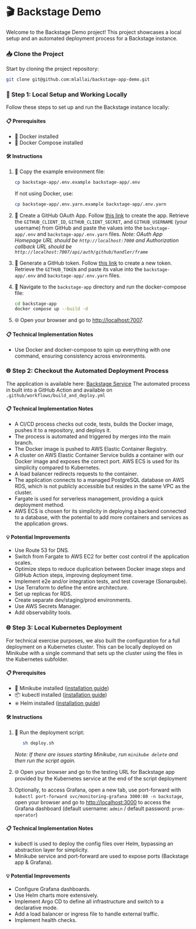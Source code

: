 # 🎬 Backstage Demo

Welcome to the Backstage Demo project! This project showcases a local setup and an automated deployment process for a Backstage instance.

### 📥 Clone the Project

Start by cloning the project repository:

```sh
git clone git@github.com:mlallai/backstage-app-demo.git
```

### 🚀 Step 1: Local Setup and Working Locally

Follow these steps to set up and run the Backstage instance locally:

#### 📋 Prerequisites

- 🐳 Docker installed
- 🐳 Docker Compose installed

#### 🛠️ Instructions

1. 📄 Copy the example environment file:

   ```sh
   cp backstage-app/.env.example backstage-app/.env
   ```

   If not using Docker, use:

   ```sh
   cp backstage-app/.env.yarn.example backstage-app/.env.yarn
   ```

2. 🔑 Create a GitHub OAuth App. Follow [this link](https://github.com/settings/applications/new) to create the app. Retrieve the `GITHUB_CLIENT_ID`, `GITHUB_CLIENT_SECRET`, and `GITHUB_USERNAME` (your username) from GitHub and paste the values into the `backstage-app/.env` and `backstage-app/.env.yarn` files.
   _Note: OAuth App Homepage URL should be `http://localhost:7000` and Authorization callback URL should be `http://localhost:7007/api/auth/github/handler/frame`_

3. 🔑 Generate a GitHub token. Follow [this link](https://github.com/settings/tokens/new) to create a new token. Retrieve the `GITHUB_TOKEN` and paste its value into the `backstage-app/.env` and `backstage-app/.env.yarn` files.

4. 📂 Navigate to the `backstage-app` directory and run the docker-compose file:
   ```sh
   cd backstage-app
   docker compose up --build -d
   ```
5. 🌐 Open your browser and go to [http://localhost:7007](http://localhost:7007).

#### 📋 Technical Implementation Notes

- Use Docker and docker-compose to spin up everything with one command, ensuring consistency across environments.

### 🌐 Step 2: Checkout the Automated Deployment Process

The application is available here: [Backstage Service](http://backstage-service-3-lb-618052225.eu-west-3.elb.amazonaws.com/)
The automated process in built into a GitHub Action and available on `.github/workflows/build_and_deploy.yml`

#### 📋 Technical Implementation Notes

- A CI/CD process checks out code, tests, builds the Docker image, pushes it to a repository, and deploys it.
- The process is automated and triggered by merges into the main branch.
- The Docker image is pushed to AWS Elastic Container Registry.
- A cluster on AWS Elastic Container Service builds a container with our Docker image and exposes the correct port. AWS ECS is used for its simplicity compared to Kubernetes.
- A load balancer redirects requests to the container.
- The application connects to a managed PostgreSQL database on AWS RDS, which is not publicly accessible but resides in the same VPC as the cluster.
- Fargate is used for serverless management, providing a quick deployment method.
- AWS ECS is chosen for its simplicity in deploying a backend connected to a database, with the potential to add more containers and services as the application grows.

#### 💡 Potential Improvements

- Use Route 53 for DNS.
- Switch from Fargate to AWS EC2 for better cost control if the application scales.
- Optimize steps to reduce duplication between Docker image steps and GitHub Action steps, improving deployment time.
- Implement e2e and/or integration tests, and test coverage (Sonarqube).
- Use Terraform to define the entire architecture.
- Set up replicas for RDS.
- Create separate dev/staging/prod environments.
- Use AWS Secrets Manager.
- Add observability tools.

### 🌐 Step 3: Local Kubernetes Deployment

For technical exercise purposes, we also built the configuration for a full deployment on a Kubernetes cluster. This can be locally deployed on Minikube with a single command that sets up the cluster using the files in the Kubernetes subfolder.

#### 📋 Prerequisites

- 🐳 Minikube installed ([installation guide](https://minikube.sigs.k8s.io/docs/start/))
- 📦 kubectl installed ([installation guide](https://kubernetes.io/docs/tasks/tools/install-kubectl/))
- ⎈ Helm installed ([installation guide](https://helm.sh/docs/intro/install/))

#### 🛠️ Instructions

1. 📜 Run the deployment script:

   ```sh
      sh deploy.sh
   ```

   _Note: If there are issues starting Minikube, run `minikube delete` and then run the script again._

2. 🌐 Open your browser and go to the testing URL for Backstage app provided by the Kubernetes service at the end of the script deployment

3. Optionally, to access Grafana, open a new tab, use port-forward with `kubectl port-forward svc/monitoring-grafana 3000:80 -n backstage`, open your browser and go to [http://localhost:3000](http://localhost:3000) to access the Grafana dashboard (default username: `admin` / default password: `prom-operator`)

#### 📋 Technical Implementation Notes

- kubectl is used to deploy the config files over Helm, bypassing an abstraction layer for simplicity.
- Minikube service and port-forward are used to expose ports (Backstage app & Grafana).

#### 💡 Potential Improvements

- Configure Grafana dashboards.
- Use Helm charts more extensively.
- Implement Argo CD to define all infrastructure and switch to a declarative mode.
- Add a load balancer or ingress file to handle external traffic.
- Implement health checks.
